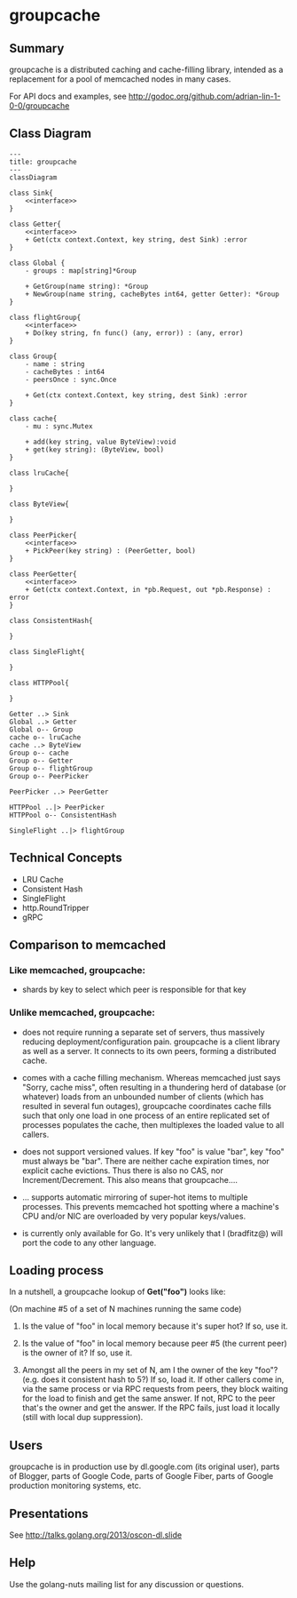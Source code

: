 # groupcache

## Summary

groupcache is a distributed caching and cache-filling library, intended as a
replacement for a pool of memcached nodes in many cases.

For API docs and examples, see http://godoc.org/github.com/adrian-lin-1-0-0/groupcache

## Class Diagram

```mermaid
---
title: groupcache 
---
classDiagram

class Sink{
    <<interface>> 
}

class Getter{
    <<interface>> 
    + Get(ctx context.Context, key string, dest Sink) :error
}

class Global {
    - groups : map[string]*Group

    + GetGroup(name string): *Group
    + NewGroup(name string, cacheBytes int64, getter Getter): *Group
}

class flightGroup{
    <<interface>>
    + Do(key string, fn func() (any, error)) : (any, error)
}

class Group{
    - name : string
    - cacheBytes : int64
    - peersOnce : sync.Once

    + Get(ctx context.Context, key string, dest Sink) :error
}

class cache{
    - mu : sync.Mutex

    + add(key string, value ByteView):void
    + get(key string): (ByteView, bool)
}

class lruCache{
    
}

class ByteView{
  
}

class PeerPicker{
    <<interface>>
    + PickPeer(key string) : (PeerGetter, bool)
}

class PeerGetter{
    <<interface>>
    + Get(ctx context.Context, in *pb.Request, out *pb.Response) : error
}

class ConsistentHash{
  
}

class SingleFlight{
  
}

class HTTPPool{
    
}

Getter ..> Sink
Global ..> Getter
Global o-- Group
cache o-- lruCache
cache ..> ByteView
Group o-- cache
Group o-- Getter
Group o-- flightGroup
Group o-- PeerPicker

PeerPicker ..> PeerGetter

HTTPPool ..|> PeerPicker
HTTPPool o-- ConsistentHash

SingleFlight ..|> flightGroup
```

## Technical Concepts
- LRU Cache
- Consistent Hash
- SingleFlight
- http.RoundTripper
- gRPC


## Comparison to memcached

### **Like memcached**, groupcache:

 * shards by key to select which peer is responsible for that key

### **Unlike memcached**, groupcache:

 * does not require running a separate set of servers, thus massively
   reducing deployment/configuration pain.  groupcache is a client
   library as well as a server.  It connects to its own peers, forming
   a distributed cache.

 * comes with a cache filling mechanism.  Whereas memcached just says
   "Sorry, cache miss", often resulting in a thundering herd of
   database (or whatever) loads from an unbounded number of clients
   (which has resulted in several fun outages), groupcache coordinates
   cache fills such that only one load in one process of an entire
   replicated set of processes populates the cache, then multiplexes
   the loaded value to all callers.

 * does not support versioned values.  If key "foo" is value "bar",
   key "foo" must always be "bar".  There are neither cache expiration
   times, nor explicit cache evictions.  Thus there is also no CAS,
   nor Increment/Decrement.  This also means that groupcache....

 * ... supports automatic mirroring of super-hot items to multiple
   processes.  This prevents memcached hot spotting where a machine's
   CPU and/or NIC are overloaded by very popular keys/values.

 * is currently only available for Go.  It's very unlikely that I
   (bradfitz@) will port the code to any other language.

## Loading process

In a nutshell, a groupcache lookup of **Get("foo")** looks like:

(On machine #5 of a set of N machines running the same code)

 1. Is the value of "foo" in local memory because it's super hot?  If so, use it.

 2. Is the value of "foo" in local memory because peer #5 (the current
    peer) is the owner of it?  If so, use it.

 3. Amongst all the peers in my set of N, am I the owner of the key
    "foo"?  (e.g. does it consistent hash to 5?)  If so, load it.  If
    other callers come in, via the same process or via RPC requests
    from peers, they block waiting for the load to finish and get the
    same answer.  If not, RPC to the peer that's the owner and get
    the answer.  If the RPC fails, just load it locally (still with
    local dup suppression).

## Users

groupcache is in production use by dl.google.com (its original user),
parts of Blogger, parts of Google Code, parts of Google Fiber, parts
of Google production monitoring systems, etc.

## Presentations

See http://talks.golang.org/2013/oscon-dl.slide

## Help

Use the golang-nuts mailing list for any discussion or questions.
